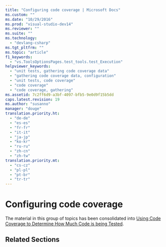 ```yaml
---
title: "Configuring code coverage | Microsoft Docs"
ms.custom: ""
ms.date: "10/29/2016"
ms.prod: "visual-studio-dev14"
ms.reviewer: ""
ms.suite: ""
ms.technology: 
  - "devlang-csharp"
ms.tgt_pltfrm: ""
ms.topic: "article"
f1_keywords: 
  - "vs.ToolsOptionsPages.test_tools.test_Execution"
helpviewer_keywords: 
  - "unit tests, gathering code coverage data"
  - "gathering code coverage data, configuration"
  - "unit tests, code coverage"
  - "code coverage"
  - "code coverage, gathering"
ms.assetid: 7c2ff6d9-a3bf-4097-bfb5-9e0d9f15b5dd
caps.latest.revision: 19
ms.author: "susanno"
manager: "douge"
translation.priority.ht: 
  - "de-de"
  - "es-es"
  - "fr-fr"
  - "it-it"
  - "ja-jp"
  - "ko-kr"
  - "ru-ru"
  - "zh-cn"
  - "zh-tw"
translation.priority.mt: 
  - "cs-cz"
  - "pl-pl"
  - "pt-br"
  - "tr-tr"
---
```

# Configuring code coverage
The material in this group of topics has been consolidated into [Using Code Coverage to Determine How Much Code is being Tested](../test/using-code-coverage-to-determine-how-much-code-is-being-tested.md).  
  
## Related Sections